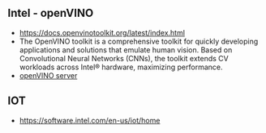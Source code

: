 ## Intel - openVINO
* https://docs.openvinotoolkit.org/latest/index.html
* The OpenVINO toolkit is a comprehensive toolkit for quickly developing applications and solutions that emulate human vision. Based on Convolutional Neural Networks (CNNs), the toolkit extends CV workloads across Intel® hardware, maximizing performance.
* [openVINO server](https://github.com/IntelAI/OpenVINO-model-server)

## IOT
* https://software.intel.com/en-us/iot/home